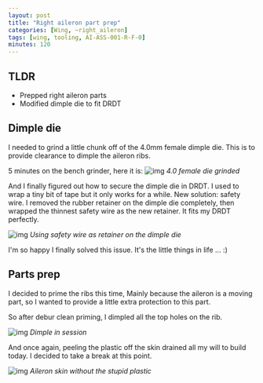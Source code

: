 ```yaml
---
layout: post
title: "Right aileron part prep"
categories: [Wing, ~right_aileron]
tags: [wing, tooling, AI-ASS-001-R-F-0]
minutes: 120
---
```


## TLDR

- Prepped right aileron parts
- Modified dimple die to fit DRDT

## Dimple die

I needed to grind a little chunk off of the 4.0mm female dimple die. This is to provide clearance to dimple the aileron ribs.

5 minutes on the bench grinder, here it is:
![img](https://lh3.googleusercontent.com/pw/AP1GczNMfsjLVHuJ6f7CYTHRK3kAMNMJL-rt9hUIR9qU6EvOS1go4VqtNlOLh1jPR6h1yllQ7FZ-BySI2VJOo3lvPX5EoUYdd5RDzNB99LdU_B4wcvKYfUt-NxQZFZdKPNbaUClnltnIevS3I7h4_Nw9rV0d-g=w1284-h1712-s-no-gm?authuser=0)
_4.0 female die grinded_

And I finally figured out how to secure the dimple die in DRDT. I used to wrap a tiny bit of tape but it only works for a while. New solution: safety wire. I removed the rubber retainer on the dimple die completely, then wrapped the thinnest safety wire as the new retainer. It fits my DRDT perfectly.

![img](https://lh3.googleusercontent.com/pw/AP1GczPAzzwOOUnKhZsz29-INUX09XlteMHEbzMgGWRDH6VbhHJb1SRULXsHkG3ariIwLSO5lOK-uVppGIvKHBRpjgqKW0e29TVjBJxLKYPOpll8PZEzd86FGK2ibnDzE1AeEklxDJbR4NUIMuAMQafcr4I0Fg=w2282-h1712-s-no-gm?authuser=0)
_Using safety wire as retainer on the dimple die_

I'm so happy I finally solved this issue. It's the little things in life ... :)

## Parts prep

I decided to prime the ribs this time, Mainly because the aileron is a moving part, so I wanted to provide a little extra protection to this part.

So after debur clean priming, I dimpled all the top holes on the rib.

![img](https://lh3.googleusercontent.com/pw/AP1GczMKD1rSX40k9IdKf2fBlYoGAJG1goSVuow0YJOKE6BkNtx_y5w1TTdCgRXTAQ3UN6k7V9CQC4xT2HYL1vy7ZWzF4mzm_vqdYKt3VodnDjknu4WX6mkBtOyRIC_3ZrUdBuBLfyrrKP5o3TgVPM-SrZYmEw=w1284-h1712-s-no-gm?authuser=0)
_Dimple in session_

And once again, peeling the plastic off the skin drained all my will to build today. I decided to take a break at this point.

![img](https://lh3.googleusercontent.com/pw/AP1GczMc4-YkG5nbBmJpknbuoBj5xoRqbmwTwIy4jL9qOLMRY8M7yhB-5w4TbOvjA_nlFkovfHyUyWdis9vUv4YZM2iTZRSivN70pnhjKuC4qbnoZ6rg57Vrl5MN3gj8feg3fUiyWXsa6_iQ8iuBzd2Fumqqug=w1284-h1712-s-no-gm?authuser=0)
_Aileron skin without the stupid plastic_

